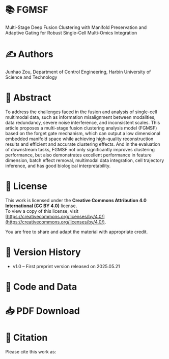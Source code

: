 # 📚 FGMSF
Multi-Stage Deep Fusion Clustering with Manifold Preservation and Adaptive Gating for Robust Single-Cell Multi-Omics Integration

# ✍️ Authors
Junhao Zou, Department of Control Engineering, Harbin University of Science and Technology

# 🧠 Abstract
To address the challenges faced in the fusion and analysis of single-cell multimodal data, such as information misalignment between modalities, data redundancy, severe noise interference, and inconsistent scales. This article proposes a multi-stage fusion clustering analysis model (FGMSF) based on the forget gate mechanism, which can output a low dimensional embedded manifold space while achieving high-quality reconstruction results and efficient and accurate clustering effects. And in the evaluation of downstream tasks, FGMSF not only significantly improves clustering performance, but also demonstrates excellent performance in feature dimension, batch effect removal, multimodal data integration, cell trajectory inference, and has good biological interpretability.

# 📜 License
This work is licensed under the **Creative Commons Attribution 4.0 International (CC BY 4.0)** license.   
To view a copy of this license, visit [https://creativecommons.org/licenses/by/4.0/](https://creativecommons.org/licenses/by/4.0/).

You are free to share and adapt the material with appropriate credit.

# 🧭 Version History
- v1.0 – First preprint version released on 2025.05.21

# 📄 Code and Data

# 📥 PDF Download

# 🧪 Citation
Please cite this work as:
